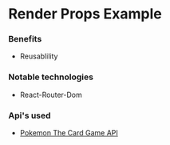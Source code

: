 # Render Props Example

### Benefits

-   Reusablility

### Notable technologies

-   React-Router-Dom

### Api's used

-   [Pokemon The Card Game API](https://pokemontcg.io/)
